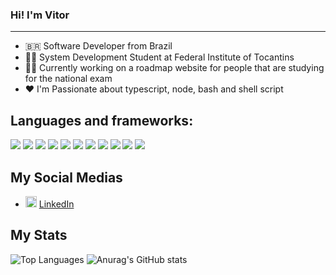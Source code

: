 ### Hi! I'm Vitor
***

* 🇧🇷 Software Developer from Brazil
* 👩‍🏫 System Development Student at Federal Institute of Tocantins
* 👨‍💻 Currently working on a roadmap website for people that are studying for the national exam 
* ❤️ I'm Passionate about typescript, node, bash and shell script

## Languages and frameworks:

<img src="https://img.shields.io/badge/MySQL-00000F?style=for-the-badge&logo=mysql&logoColor=white" />
<img src="https://img.shields.io/badge/postgres-%23316192.svg?style=for-the-badge&logo=postgresql&logoColor=white" />
<img src="https://img.shields.io/badge/MongoDB-%234ea94b.svg?style=for-the-badge&logo=mongodb&logoColor=white" />
<img src="https://img.shields.io/badge/-Linux-black?style=for-the-badge&logo=Linux" />
<img src="https://img.shields.io/badge/-Docker-black?style=for-the-badge&logo=Docker" />
<img src="https://custom-icon-badges.demolab.com/badge/AWS-%23FF9900.svg?logo=aws&logoColor=white">
<img src="https://img.shields.io/badge/Apache%20Spark-E25A1C?logo=apachespark&logoColor=fff">
<img src="https://img.shields.io/badge/-Git-white?style=for-the-badge&logo=Git" />
<img src="https://img.shields.io/badge/GitHub-%2312100E.svg?&style=for-the-badge&logo=Github&logoColor=white" />
<img src="https://img.shields.io/badge/NeoVim-%2357A143.svg?&style=for-the-badge&logo=neovim&logoColor=white" />
<img src="https://img.shields.io/badge/Visual_Studio_Code-0078D4?style=for-the-badge&logo=visual%20studio%20code&logoColor=white" />

## My Social Medias
<ul>
  <li>
    <img src="https://user-images.githubusercontent.com/30157522/87161827-6cd77380-c29b-11ea-902a-725eeed60745.png" width="18" alt="Linkedin"> 
    <a href="https://www.linkedin.com/in/vitorb0rges/" target="_blank" title="My LinkedIn">LinkedIn</a>
  </li>
</ul>

## My Stats
![Top Languages](https://github-readme-stats.vercel.app/api/top-langs/?username=vitoroborges&hide=jupyter%20notebook&langs_count=20&count_private=true&show_icons=true&layout=compact) ![Anurag's GitHub stats](https://github-readme-stats.vercel.app/api?username=vitoroborges&show_icons=true)
